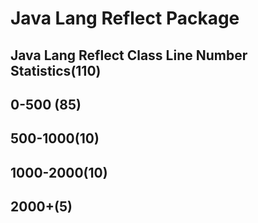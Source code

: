 # Java Lang Reflect Package

## Java Lang Reflect Class Line Number Statistics(110)

## 0-500 (85)




## 500-1000(10)


## 1000-2000(10)


## 2000+(5)

